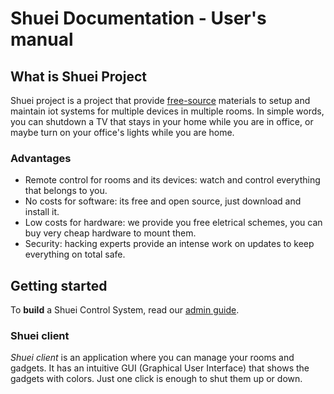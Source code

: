 # Shuei Documentation - User's manual
## What is Shuei Project
Shuei project is a project that provide [free-source](https://en.wikipedia.org/wiki/Free_and_open-source_software) materials to setup and maintain iot systems for multiple devices in multiple rooms.
In simple words, you can shutdown a TV that stays in your home while you are in office, or maybe turn on your office's lights while you are home.
### Advantages
* Remote control for rooms and its devices: watch and control everything that belongs to you.
* No costs for software: its free and open source, just download and install it.
* Low costs for hardware: we provide you free eletrical schemes, you can buy very cheap hardware to mount them.
* Security: hacking experts provide an intense work on updates to keep everything on total safe.
## Getting started
To **build** a Shuei Control System, read our [admin guide](../admin).
### Shuei client
_Shuei client_ is an application where you can manage your rooms and gadgets.
It has an intuitive GUI (Graphical User Interface) that shows the gadgets with colors.
Just one click is enough to shut them up or down.

